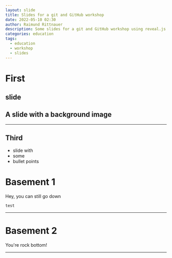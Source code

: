 ```yaml
---
layout: slide
title: Slides for a git and GitHub workshop
date: 2022-05-10 02:30
author: Raimund Rittnauer
description: Some slides for a git and GitHub workshop using reveal.js
categories: education
tags:
  - education
  - workshop
  - slides
---
```



# First
slide
---
<!-- .slide: data-background-image="/assets/img/2022-05-11-git-github-workshop/mangotime2.jpg" -->
## A slide with a background image

---
## Third
- slide with
- some
- bullet points

# Basement 1

Hey, you can still go down

```
test
```

___

# Basement 2

You're rock bottom!

---